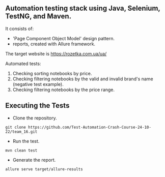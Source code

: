 ## Automation testing stack using Java, Selenium, TestNG, and Maven. 
It consists of:
- 'Page Component Object Model' design pattern. 
-  reports, created with Allure framework. 

The target website is https://rozetka.com.ua/ua/

Automated tests:
1. Checking sorting notebooks by price.
2. Checking filtering notebooks by the valid and invalid brand's name (negative test example).
3. Checking filtering notebooks by the price range.

## Executing the Tests

- Clone the repository.

```shell
git clone https://github.com/Test-Automation-Crash-Course-24-10-22/team_16.git
```

- Run the test.

```shell
mvn clean test
```

- Generate the report.

```shell
allure serve target/allure-results
```
